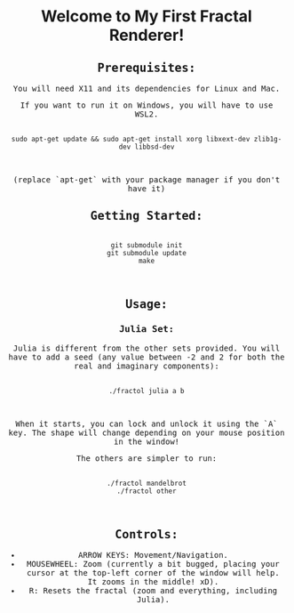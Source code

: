 <div align="center">

# Welcome to My First Fractal Renderer!

</div>

<kbd>
  <h2 align="center">Prerequisites:</h2>
  <p align="center">You will need X11 and its dependencies for Linux and Mac.</p>
  <p align="center">If you want to run it on Windows, you will have to use WSL2.</p>

  <pre align="center">
    <code align="center">
sudo apt-get update && sudo apt-get install xorg libxext-dev zlib1g-dev libbsd-dev
    </code>
  </pre>
  <p align="center">(replace `apt-get` with your package manager if you don't have it)</p>

  <h2 align="center">Getting Started:</h2>
  <pre align="center">
    <code align="center">
git submodule init
git submodule update
make
    </code>
  </pre>

  <h2 align="center">Usage:</h2>

  <h3 align="center">Julia Set:</h3>
  <p align="center">Julia is different from the other sets provided. You will have to add a seed (any value between -2 and 2 for both the real and imaginary components):</p>
    <pre align="center">
    <code align="center">
./fractol julia a b
    </code>
  </pre>
  

<p align="center">When it starts, you can lock and unlock it using the `A` key. The shape will change depending on your mouse position in the window!</p>

<p align="center">The others are simpler to run:</p>
    <pre align="center">
    <code align="center">
./fractol mandelbrot
./fractol other
    </code>
  </pre>

<h2 align="center">Controls:</h2>
<ul align="center">
  <li>ARROW KEYS: Movement/Navigation.</li>
  <li>MOUSEWHEEL: Zoom (currently a bit bugged, placing your cursor at the top-left corner of the window will help. It zooms in the middle! xD).</li>
  <li>R: Resets the fractal (zoom and everything, including Julia).</li>
</ul>

</kbd>
